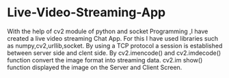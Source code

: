 # Live-Video-Streaming-App
With the help of cv2 module of python and socket Programming ,I have created a live video streaming Chat App.
For this I have used libraries such as numpy,cv2,urllib,socket.
By using a TCP protocol a session is established between server side and clent side.
By cv2.imencode() and cv2.imdecode() function convert the image format into streaming data.
cv2.im show() function displayed the image on the Server and Client Screen. 

